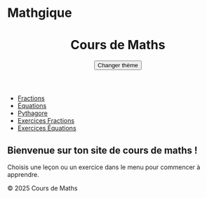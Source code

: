 # Mathgique

</head>
<body>
<header>
    <h1>Cours de Maths</h1>
    <button id="theme-toggle">Changer thème</button>
</header>

<nav>
    <ul>
        <li><a href="lecons/fractions.html">Fractions</a></li>
        <li><a href="lecons/equations.html">Équations</a></li>
        <li><a href="lecons/pythagore.html">Pythagore</a></li>
        <li><a href="exercices/fractions.html">Exercices Fractions</a></li>
        <li><a href="exercices/equations.html">Exercices Équations</a></li>
    </ul>
</nav>

<main>
    <h2>Bienvenue sur ton site de cours de maths !</h2>
    <p>Choisis une leçon ou un exercice dans le menu pour commencer à apprendre.</p>
</main>

<footer>
    <p>&copy; 2025 Cours de Maths</p>
</footer>

<script src="script.js"></script>
</body>
</html>
